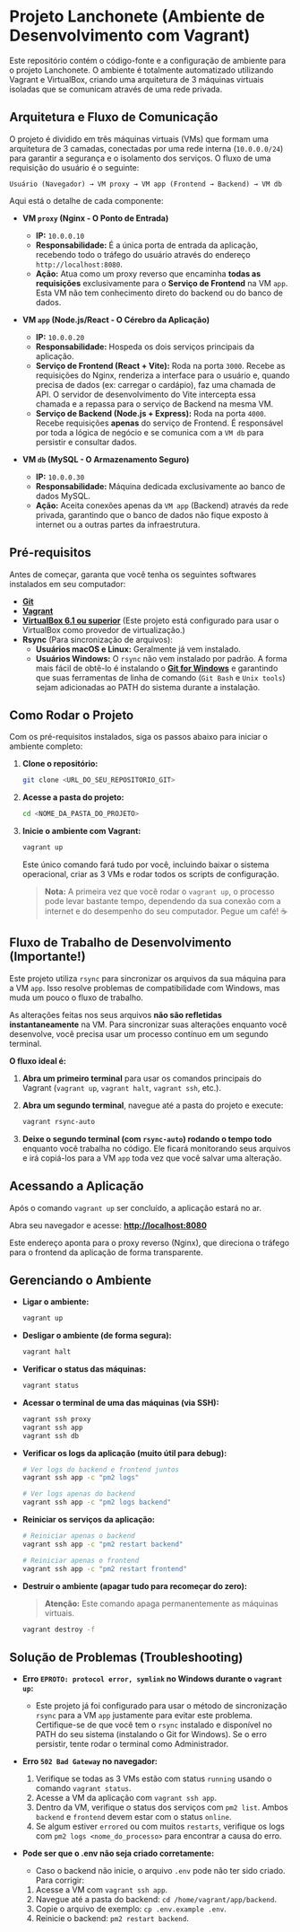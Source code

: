 # Projeto Lanchonete (Ambiente de Desenvolvimento com Vagrant)

Este repositório contém o código-fonte e a configuração de ambiente para o projeto Lanchonete. O ambiente é totalmente automatizado utilizando Vagrant e VirtualBox, criando uma arquitetura de 3 máquinas virtuais isoladas que se comunicam através de uma rede privada.

## Arquitetura e Fluxo de Comunicação

O projeto é dividido em três máquinas virtuais (VMs) que formam uma arquitetura de 3 camadas, conectadas por uma rede interna (`10.0.0.0/24`) para garantir a segurança e o isolamento dos serviços. O fluxo de uma requisição do usuário é o seguinte:

`Usuário (Navegador) → VM proxy → VM app (Frontend → Backend) → VM db`

Aqui está o detalhe de cada componente:

* **VM `proxy` (Nginx - O Ponto de Entrada)**
    * **IP:** `10.0.0.10`
    * **Responsabilidade:** É a única porta de entrada da aplicação, recebendo todo o tráfego do usuário através do endereço `http://localhost:8080`.
    * **Ação:** Atua como um proxy reverso que encaminha **todas as requisições** exclusivamente para o **Serviço de Frontend** na VM `app`. Esta VM não tem conhecimento direto do backend ou do banco de dados.

* **VM `app` (Node.js/React - O Cérebro da Aplicação)**
    * **IP:** `10.0.0.20`
    * **Responsabilidade:** Hospeda os dois serviços principais da aplicação.
    * **Serviço de Frontend (React + Vite):** Roda na porta `3000`. Recebe as requisições do Nginx, renderiza a interface para o usuário e, quando precisa de dados (ex: carregar o cardápio), faz uma chamada de API. O servidor de desenvolvimento do Vite intercepta essa chamada e a repassa para o serviço de Backend na mesma VM.
    * **Serviço de Backend (Node.js + Express):** Roda na porta `4000`. Recebe requisições **apenas** do serviço de Frontend. É responsável por toda a lógica de negócio e se comunica com a `VM db` para persistir e consultar dados.

* **VM `db` (MySQL - O Armazenamento Seguro)**
    * **IP:** `10.0.0.30`
    * **Responsabilidade:** Máquina dedicada exclusivamente ao banco de dados MySQL.
    * **Ação:** Aceita conexões apenas da `VM app` (Backend) através da rede privada, garantindo que o banco de dados não fique exposto à internet ou a outras partes da infraestrutura.

## Pré-requisitos

Antes de começar, garanta que você tenha os seguintes softwares instalados em seu computador:

* [**Git**](https://git-scm.com/downloads)
* [**Vagrant**](https://developer.hashicorp.com/vagrant/downloads)
* **[VirtualBox 6.1 ou superior](https://www.virtualbox.org/wiki/Downloads)** (Este projeto está configurado para usar o VirtualBox como provedor de virtualização.)
* **Rsync** (Para sincronização de arquivos):
    * **Usuários macOS e Linux:** Geralmente já vem instalado.
    * **Usuários Windows:** O `rsync` não vem instalado por padrão. A forma mais fácil de obtê-lo é instalando o **[Git for Windows](https://git-scm.com/downloads)** e garantindo que suas ferramentas de linha de comando (`Git Bash` e `Unix tools`) sejam adicionadas ao PATH do sistema durante a instalação.

## Como Rodar o Projeto

Com os pré-requisitos instalados, siga os passos abaixo para iniciar o ambiente completo:

1.  **Clone o repositório:**
    ```bash
    git clone <URL_DO_SEU_REPOSITORIO_GIT>
    ```

2.  **Acesse a pasta do projeto:**
    ```bash
    cd <NOME_DA_PASTA_DO_PROJETO>
    ```

3.  **Inicie o ambiente com Vagrant:**
    ```bash
    vagrant up
    ```
    Este único comando fará tudo por você, incluindo baixar o sistema operacional, criar as 3 VMs e rodar todos os scripts de configuração.

    > **Nota:** A primeira vez que você rodar o `vagrant up`, o processo pode levar bastante tempo, dependendo da sua conexão com a internet e do desempenho do seu computador. Pegue um café! ☕

## Fluxo de Trabalho de Desenvolvimento (Importante!)

Este projeto utiliza `rsync` para sincronizar os arquivos da sua máquina para a VM `app`. Isso resolve problemas de compatibilidade com Windows, mas muda um pouco o fluxo de trabalho.

As alterações feitas nos seus arquivos **não são refletidas instantaneamente** na VM. Para sincronizar suas alterações enquanto você desenvolve, você precisa usar um processo contínuo em um segundo terminal.

**O fluxo ideal é:**

1.  **Abra um primeiro terminal** para usar os comandos principais do Vagrant (`vagrant up`, `vagrant halt`, `vagrant ssh`, etc.).

2.  **Abra um segundo terminal**, navegue até a pasta do projeto e execute:
    ```bash
    vagrant rsync-auto
    ```

3.  **Deixe o segundo terminal (com `rsync-auto`) rodando o tempo todo** enquanto você trabalha no código. Ele ficará monitorando seus arquivos e irá copiá-los para a VM `app` toda vez que você salvar uma alteração.

## Acessando a Aplicação

Após o comando `vagrant up` ser concluído, a aplicação estará no ar.

Abra seu navegador e acesse: **[http://localhost:8080](http://localhost:8080)**

Este endereço aponta para o proxy reverso (Nginx), que direciona o tráfego para o frontend da aplicação de forma transparente.

## Gerenciando o Ambiente

* **Ligar o ambiente:**
    ```bash
    vagrant up
    ```
* **Desligar o ambiente (de forma segura):**
    ```bash
    vagrant halt
    ```
* **Verificar o status das máquinas:**
    ```bash
    vagrant status
    ```
* **Acessar o terminal de uma das máquinas (via SSH):**
    ```bash
    vagrant ssh proxy
    vagrant ssh app
    vagrant ssh db
    ```
* **Verificar os logs da aplicação (muito útil para debug):**
    ```bash
    # Ver logs do backend e frontend juntos
    vagrant ssh app -c "pm2 logs"
    
    # Ver logs apenas do backend
    vagrant ssh app -c "pm2 logs backend"
    ```
* **Reiniciar os serviços da aplicação:**
    ```bash
    # Reiniciar apenas o backend
    vagrant ssh app -c "pm2 restart backend"

    # Reiniciar apenas o frontend
    vagrant ssh app -c "pm2 restart frontend"
    ```
* **Destruir o ambiente (apagar tudo para recomeçar do zero):**
    > **Atenção:** Este comando apaga permanentemente as máquinas virtuais.
    ```bash
    vagrant destroy -f
    ```

## Solução de Problemas (Troubleshooting)

* **Erro `EPROTO: protocol error, symlink` no Windows durante o `vagrant up`:**
    * Este projeto já foi configurado para usar o método de sincronização `rsync` para a VM `app` justamente para evitar este problema. Certifique-se de que você tem o `rsync` instalado e disponível no PATH do seu sistema (instalando o Git for Windows). Se o erro persistir, tente rodar o terminal como Administrador.

* **Erro `502 Bad Gateway` no navegador:**
    1.  Verifique se todas as 3 VMs estão com status `running` usando o comando `vagrant status`.
    2.  Acesse a VM da aplicação com `vagrant ssh app`.
    3.  Dentro da VM, verifique o status dos serviços com `pm2 list`. Ambos `backend` e `frontend` devem estar com o status `online`.
    4.  Se algum estiver `errored` ou com muitos `restarts`, verifique os logs com `pm2 logs <nome_do_processo>` para encontrar a causa do erro.
* **Pode ser que o .env não seja criado corretamente:**
    * Caso o backend não inicie, o arquivo `.env` pode não ter sido criado. Para corrigir:
    1.  Acesse a VM com `vagrant ssh app`.
    2.  Navegue até a pasta do backend: `cd /home/vagrant/app/backend`.
    3.  Copie o arquivo de exemplo: `cp .env.example .env`.
    4.  Reinicie o backend: `pm2 restart backend`.
